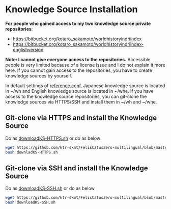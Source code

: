 # Knowledge Source Installation
**For people who gained access to my two knowledge source private repositories**:
* https://bitbucket.org/kotaro_sakamoto/worldhistoryindriindex
* https://bitbucket.org/kotaro_sakamoto/worldhistoryindriindex-englishversion

**Note: I cannot give everyone access to the repositories.** Accessible people is very limited because of a license issue and I do not explain it more here. If you cannot gain access to the repositories, you have to create knowledge sources by yourself.

In default settings of [reference.conf](https://github.com/ktr-skmt/FelisCatusZero-multilingual/blob/master/src/main/resources/reference.conf), Japanese knowledge source is located in ~/wh and English knowledge source is located in ~/whe.
If you have access to the knowledge source repositories, you can git-clone the knowledge sources via HTTPS/SSH and install them in ~/wh and ~/whe.

## Git-clone via HTTPS and install the Knowledge Source
Do as [downloadKS-HTTPS.sh](https://github.com/ktr-skmt/FelisCatusZero-multilingual/blob/master/tutorial/script/downloadKS-HTTPS.sh) or do as below
```bash
wget https://github.com/ktr-skmt/FelisCatusZero-multilingual/blob/master/tutorial/script/downloadKS-HTTPS.sh
bash downladKS-HTTPS.sh
```

## Git-clone via SSH and install the Knowledge Source
Do as [downloadKS-SSH.sh](https://github.com/ktr-skmt/FelisCatusZero-multilingual/blob/master/tutorial/script/downloadKS-SSH.sh) or do as below
```bash
wget https://github.com/ktr-skmt/FelisCatusZero-multilingual/blob/master/tutorial/script/downloadKS-SSH.sh
bash downloadKS-SSH.sh
```
